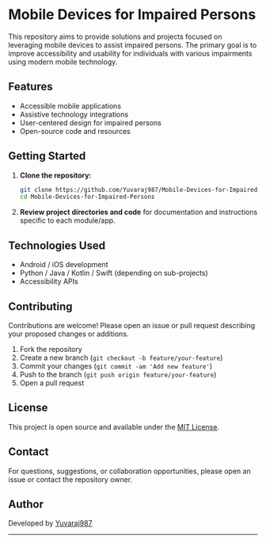 # Mobile Devices for Impaired Persons

This repository aims to provide solutions and projects focused on leveraging mobile devices to assist impaired persons. The primary goal is to improve accessibility and usability for individuals with various impairments using modern mobile technology.

## Features

- Accessible mobile applications
- Assistive technology integrations
- User-centered design for impaired persons
- Open-source code and resources

## Getting Started

1. **Clone the repository:**
   ```bash
   git clone https://github.com/Yuvaraj987/Mobile-Devices-for-Impaired-Persons.git
   cd Mobile-Devices-for-Impaired-Persons
   ```

2. **Review project directories and code** for documentation and instructions specific to each module/app.

## Technologies Used

- Android / iOS development
- Python / Java / Kotlin / Swift (depending on sub-projects)
- Accessibility APIs

## Contributing

Contributions are welcome! Please open an issue or pull request describing your proposed changes or additions.

1. Fork the repository
2. Create a new branch (`git checkout -b feature/your-feature`)
3. Commit your changes (`git commit -am 'Add new feature'`)
4. Push to the branch (`git push origin feature/your-feature`)
5. Open a pull request

## License

This project is open source and available under the [MIT License](LICENSE).

## Contact

For questions, suggestions, or collaboration opportunities, please open an issue or contact the repository owner.

## Author

Developed by [Yuvaraj987](https://github.com/Yuvaraj987)

---
